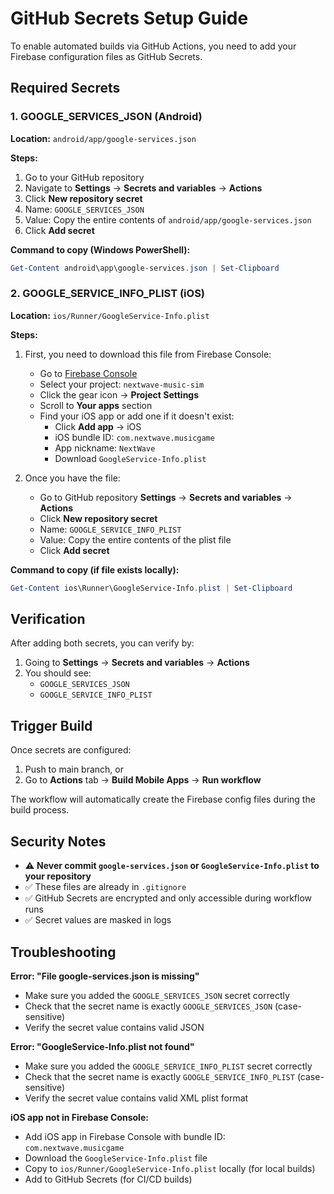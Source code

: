 # GitHub Secrets Setup Guide

To enable automated builds via GitHub Actions, you need to add your Firebase configuration files as GitHub Secrets.

## Required Secrets

### 1. GOOGLE_SERVICES_JSON (Android)

**Location:** `android/app/google-services.json`

**Steps:**
1. Go to your GitHub repository
2. Navigate to **Settings** → **Secrets and variables** → **Actions**
3. Click **New repository secret**
4. Name: `GOOGLE_SERVICES_JSON`
5. Value: Copy the entire contents of `android/app/google-services.json`
6. Click **Add secret**

**Command to copy (Windows PowerShell):**
```powershell
Get-Content android\app\google-services.json | Set-Clipboard
```

### 2. GOOGLE_SERVICE_INFO_PLIST (iOS)

**Location:** `ios/Runner/GoogleService-Info.plist`

**Steps:**
1. First, you need to download this file from Firebase Console:
   - Go to [Firebase Console](https://console.firebase.google.com/)
   - Select your project: `nextwave-music-sim`
   - Click the gear icon → **Project Settings**
   - Scroll to **Your apps** section
   - Find your iOS app or add one if it doesn't exist:
     - Click **Add app** → iOS
     - iOS bundle ID: `com.nextwave.musicgame`
     - App nickname: `NextWave`
     - Download `GoogleService-Info.plist`

2. Once you have the file:
   - Go to GitHub repository **Settings** → **Secrets and variables** → **Actions**
   - Click **New repository secret**
   - Name: `GOOGLE_SERVICE_INFO_PLIST`
   - Value: Copy the entire contents of the plist file
   - Click **Add secret**

**Command to copy (if file exists locally):**
```powershell
Get-Content ios\Runner\GoogleService-Info.plist | Set-Clipboard
```

## Verification

After adding both secrets, you can verify by:

1. Going to **Settings** → **Secrets and variables** → **Actions**
2. You should see:
   - `GOOGLE_SERVICES_JSON`
   - `GOOGLE_SERVICE_INFO_PLIST`

## Trigger Build

Once secrets are configured:

1. Push to main branch, or
2. Go to **Actions** tab → **Build Mobile Apps** → **Run workflow**

The workflow will automatically create the Firebase config files during the build process.

## Security Notes

- ⚠️ **Never commit `google-services.json` or `GoogleService-Info.plist` to your repository**
- ✅ These files are already in `.gitignore`
- ✅ GitHub Secrets are encrypted and only accessible during workflow runs
- ✅ Secret values are masked in logs

## Troubleshooting

**Error: "File google-services.json is missing"**
- Make sure you added the `GOOGLE_SERVICES_JSON` secret correctly
- Check that the secret name is exactly `GOOGLE_SERVICES_JSON` (case-sensitive)
- Verify the secret value contains valid JSON

**Error: "GoogleService-Info.plist not found"**
- Make sure you added the `GOOGLE_SERVICE_INFO_PLIST` secret correctly
- Check that the secret name is exactly `GOOGLE_SERVICE_INFO_PLIST` (case-sensitive)
- Verify the secret value contains valid XML plist format

**iOS app not in Firebase Console:**
- Add iOS app in Firebase Console with bundle ID: `com.nextwave.musicgame`
- Download the `GoogleService-Info.plist` file
- Copy to `ios/Runner/GoogleService-Info.plist` locally (for local builds)
- Add to GitHub Secrets (for CI/CD builds)
